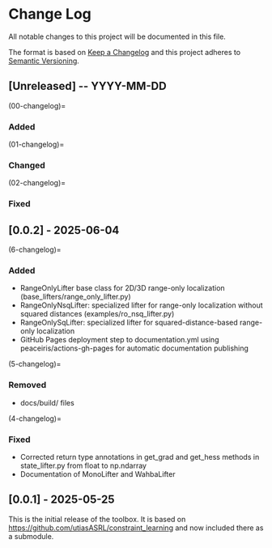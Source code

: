 # Change Log

All notable changes to this project will be documented in this file.
 
The format is based on [Keep a Changelog](http://keepachangelog.com/)
and this project adheres to [Semantic Versioning](http://semver.org/).

## [Unreleased] -- YYYY-MM-DD

(00-changelog)=
### Added

(01-changelog)=
### Changed

(02-changelog)=
### Fixed

## [0.0.2] - 2025-06-04

(6-changelog)=
### Added

- RangeOnlyLifter base class for 2D/3D range-only localization (base_lifters/range_only_lifter.py)
- RangeOnlyNsqLifter: specialized lifter for range-only localization without squared distances (examples/ro_nsq_lifter.py)
- RangeOnlySqLifter: specialized lifter for squared-distance-based range-only localization
- GitHub Pages deployment step to documentation.yml using peaceiris/actions-gh-pages for automatic documentation publishing

(5-changelog)=
### Removed

- docs/build/ files

(4-changelog)=
### Fixed

- Corrected return type annotations in get_grad and get_hess methods in state_lifter.py from float to np.ndarray
- Documentation of MonoLifter and WahbaLifter

## [0.0.1] - 2025-05-25

This is the initial release of the toolbox. It is based on <https://github.com/utiasASRL/constraint_learning> and now included there as a submodule. 
